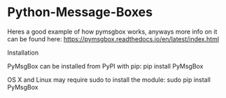 # Python-Message-Boxes
Heres a good example of how pymsgbox works, anyways more info on it can be found here: https://pymsgbox.readthedocs.io/en/latest/index.html

Installation

PyMsgBox can be installed from PyPI with pip:
pip install PyMsgBox

OS X and Linux may require sudo to install the module:
sudo pip install PyMsgBox
